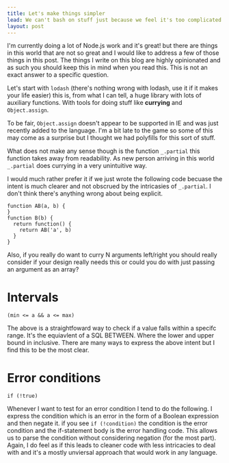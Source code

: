 ```yaml
---
title: Let's make things simpler
lead: We can't bash on stuff just because we feel it's too complicated. We can only make the case that simplicity is hard but more impactful/meaningful
layout: post
---
```


I'm currently doing a lot of Node.js work and it's great! but there are things in this world that are not so great and I would like to address a few of those things in this post. The things I write on this blog are highly opinionated and as such you should keep this in mind when you read this. This is not an exact answer to a specific question.

Let's start with `lodash` (there's nothing wrong with lodash, use it if it makes your life easier) this is, from what I can tell, a huge library with lots of auxiliary functions. With tools for doing stuff like **currying** and `Object.assign`.

To be fair, `Object.assign` doesn't appear to be supported in IE and was just recently added to the language. I'm a bit late to the game so some of this may come as a surprise but I thought we had polyfills for this sort of stuff.

What does not make any sense though is the function `_.partial` this function takes away from readability. As new person arriving in this world `_.partial` does currying in a very unintuitive way.

I would much rather prefer it if we just wrote the following code becuase the intent is much clearer and not obscrued by the intricasies of `_.partial`. I don't think there's anything wrong about being explicit. 

~~~
function AB(a, b) {
}
function B(b) {
  return function() {
    return AB('a', b)
  }
}
~~~

Also, if you really do want to curry N arguments left/right you should really consider if your design really needs this or could you do with just passing an argument as an array?

# Intervals

    (min <= a && a <= max)

The above is a straightfoward way to check if a value falls within a specifc range. It's the equiavlent of a SQL BETWEEN. Where the lower and upper bound in inclusive. There are many ways to express the above intent but I find this to be the most clear.

# Error conditions

    if (!true)

Whenever I want to test for an error condition I tend to do the following. I express the condition which is an error in the form of a Boolean expression and then negate it. if you see `if (!condition)` the condition is the error condition and the if-statement body is the error handling code. This allows us to parse the condition without considering negation (for the most part). Again, I do feel as if this leads to cleaner code with less intricacies to deal with and it's a mostly unviersal approach that would work in any language.

